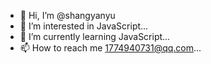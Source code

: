 - 👋 Hi, I’m @shangyanyu
- 👀 I’m interested in JavaScript...
- 🌱 I’m currently learning JavaScript...
- 📫 How to reach me 1774940731@qq.com...

<!---
shangyanyu/shangyanyu is a ✨ special ✨ repository because its `README.md` (this file) appears on your GitHub profile.
You can click the Preview link to take a look at your changes.
--->
